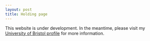 ```yaml
---
layout: post
title: Holding page
---
```


This website is under development. In the meantime, please visit my [University of Bristol profile](https://research-information.bris.ac.uk/en/persons/richard-armstrong) for more information.
